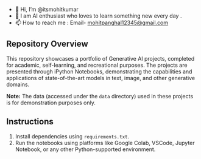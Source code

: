 - 👋 Hi, I’m @itsmohitkumar
- 👀 I am AI enthusiast who loves to learn something new every day .
- 📫 How to reach me : Email- mohitpanghal12345@gmail.com

<!---
itsmohitkumar/itsmohitkumar is a ✨ special ✨ repository because its `README.md` (this file) appears on your GitHub profile.
You can click the Preview link to take a look at your changes.
--->
## Repository Overview

This repository showcases a portfolio of Generative AI projects, completed for academic, self-learning, and recreational purposes. The projects are presented through iPython Notebooks, demonstrating the capabilities and applications of state-of-the-art models in text, image, and other generative domains.

**Note:** The data (accessed under the `data` directory) used in these projects is for demonstration purposes only.

## Instructions

1. Install dependencies using `requirements.txt`.
2. Run the notebooks using platforms like Google Colab, VSCode, Jupyter Notebook, or any other Python-supported environment.

